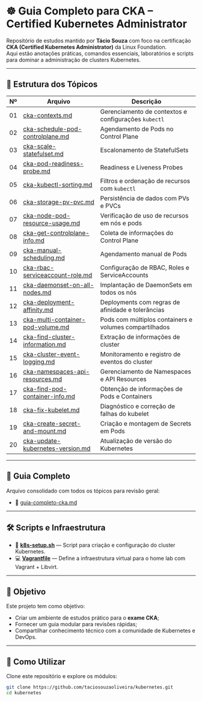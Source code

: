 # ☸️ Guia Completo para CKA – Certified Kubernetes Administrator

Repositório de estudos mantido por **Tácio Souza** com foco na certificação **CKA (Certified Kubernetes Administrator)** da Linux Foundation.  
Aqui estão anotações práticas, comandos essenciais, laboratórios e scripts para dominar a administração de clusters Kubernetes.

---

## 📘 Estrutura dos Tópicos

| Nº | Arquivo | Descrição |
|----|----------|------------|
| 01 | [cka-contexts.md](01-cka-contexts.md) | Gerenciamento de contextos e configurações `kubectl` |
| 02 | [cka-schedule-pod-controlplane.md](02-cka-schedule-pod-controlplane.md) | Agendamento de Pods no Control Plane |
| 03 | [cka-scale-statefulset.md](03-cka-scale-statefulset.md) | Escalonamento de StatefulSets |
| 04 | [cka-pod-readiness-probe.md](04-cka-pod-readiness-probe.md) | Readiness e Liveness Probes |
| 05 | [cka-kubectl-sorting.md](05-cka-kubectl-sorting.md) | Filtros e ordenação de recursos com `kubectl` |
| 06 | [cka-storage-pv-pvc.md](06-cka-storage-pv-pvc.md) | Persistência de dados com PVs e PVCs |
| 07 | [cka-node-pod-resource-usage.md](07-cka-node-pod-resource-usage.md) | Verificação de uso de recursos em nós e pods |
| 08 | [cka-get-controlplane-info.md](08-cka-get-controlplane-info.md) | Coleta de informações do Control Plane |
| 09 | [cka-manual-scheduling.md](09-cka-manual-scheduling.md) | Agendamento manual de Pods |
| 10 | [cka-rbac-serviceaccount-role.md](10-cka-rbac-serviceaccount-role.md) | Configuração de RBAC, Roles e ServiceAccounts |
| 11 | [cka-daemonset-on-all-nodes.md](11-cka-daemonset-on-all-nodes.md) | Implantação de DaemonSets em todos os nós |
| 12 | [cka-deployment-affinity.md](12-cka-deployment-affinity.md) | Deployments com regras de afinidade e tolerâncias |
| 13 | [cka-multi-container-pod-volume.md](13-cka-multi-container-pod-volume.md) | Pods com múltiplos containers e volumes compartilhados |
| 14 | [cka-find-cluster-information.md](14-cka-find-cluster-information.md) | Extração de informações de cluster |
| 15 | [cka-cluster-event-logging.md](15-cka-cluster-event-logging.md) | Monitoramento e registro de eventos do cluster |
| 16 | [cka-namespaces-api-resources.md](16-cka-namespaces-api-resources.md) | Gerenciamento de Namespaces e API Resources |
| 17 | [cka-find-pod-container-info.md](17-cka-find-pod-container-info.md) | Obtenção de informações de Pods e Containers |
| 18 | [cka-fix-kubelet.md](18-cka-fix-kubelet.md) | Diagnóstico e correção de falhas do kubelet |
| 19 | [cka-create-secret-and-mount.md](19-cka-create-secret-and-mount.md) | Criação e montagem de Secrets em Pods |
| 20 | [cka-update-kubernetes-version.md](20-cka-update-kubernetes-version.md) | Atualização de versão do Kubernetes |

---

## 🧠 Guia Completo

Arquivo consolidado com todos os tópicos para revisão geral:
- 📄 [guia-completo-cka.md](guia-completo-cka.md)

---

## 🛠️ Scripts e Infraestrutura

- 🧩 **[k8s-setup.sh](k8s-setup.sh)** — Script para criação e configuração do cluster Kubernetes.  
- 💻 **[Vagrantfile](Vagrantfile)** — Define a infraestrutura virtual para o home lab com Vagrant + Libvirt.

---

## 🎯 Objetivo

Este projeto tem como objetivo:
- Criar um ambiente de estudos prático para o **exame CKA**;  
- Fornecer um guia modular para revisões rápidas;  
- Compartilhar conhecimento técnico com a comunidade de Kubernetes e DevOps.

---

## 🚀 Como Utilizar

Clone este repositório e explore os módulos:

```bash
git clone https://github.com/taciosouzaoliveira/kubernetes.git
cd kubernetes
